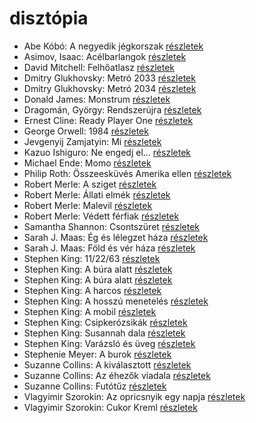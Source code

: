 # disztópia

- Abe Kóbó: A negyedik jégkorszak [részletek](_details/Abe%20K%C3%B3b%C3%B3.md#id_948)
- Asimov, Isaac: Acélbarlangok [részletek](_details/Asimov%2C%20Isaac.md#id_1187)
- David Mitchell: Felhőatlasz [részletek](_details/David%20Mitchell.md#id_454)
- Dmitry Glukhovsky: Metró 2033 [részletek](_details/Dmitry%20Glukhovsky.md#id_482)
- Dmitry Glukhovsky: Metró 2034 [részletek](_details/Dmitry%20Glukhovsky.md#id_355)
- Donald James: Monstrum [részletek](_details/Donald%20James.md#id_654)
- Dragomán, György: Rendszerújra [részletek](_details/Dragom%C3%A1n%2C%20Gy%C3%B6rgy.md#id_1223)
- Ernest Cline: Ready Player One [részletek](_details/Ernest%20Cline.md#id_1275)
- George Orwell: 1984 [részletek](_details/George%20Orwell.md#id_364)
- Jevgenyij Zamjatyin: Mi [részletek](_details/Jevgenyij%20Zamjatyin.md#id_607)
- Kazuo Ishiguro: Ne engedj el… [részletek](_details/Kazuo%20Ishiguro.md#id_158)
- Michael Ende: Momo [részletek](_details/Michael%20Ende.md#id_1430)
- Philip Roth: Összeesküvés Amerika ellen [részletek](_details/Philip%20Roth.md#id_1453)
- Robert Merle: A sziget [részletek](_details/Robert%20Merle.md#id_325)
- Robert Merle: Állati elmék [részletek](_details/Robert%20Merle.md#id_326)
- Robert Merle: Malevil [részletek](_details/Robert%20Merle.md#id_336)
- Robert Merle: Védett férfiak [részletek](_details/Robert%20Merle.md#id_340)
- Samantha Shannon: Csontszüret [részletek](_details/Samantha%20Shannon.md#id_1005)
- Sarah J. Maas: Ég és lélegzet háza [részletek](_details/Sarah%20J.%20Maas.md#id_1694)
- Sarah J. Maas: Föld és vér háza [részletek](_details/Sarah%20J.%20Maas.md#id_1693)
- Stephen King: 11/22/63 [részletek](_details/Stephen%20King.md#id_523)
- Stephen King: A búra alatt [részletek](_details/Stephen%20King.md#id_556)
- Stephen King: A búra alatt [részletek](_details/Stephen%20King.md#id_557)
- Stephen King: A harcos [részletek](_details/Stephen%20King.md#id_539)
- Stephen King: A hosszú menetelés [részletek](_details/Stephen%20King.md#id_932)
- Stephen King: A mobil [részletek](_details/Stephen%20King.md#id_548)
- Stephen King: Csipkerózsikák [részletek](_details/Stephen%20King.md#id_1204)
- Stephen King: Susannah dala [részletek](_details/Stephen%20King.md#id_542)
- Stephen King: Varázsló és üveg [részletek](_details/Stephen%20King.md#id_846)
- Stephenie Meyer: A burok [részletek](_details/Stephenie%20Meyer.md#id_163)
- Suzanne Collins: A kiválasztott [részletek](_details/Suzanne%20Collins.md#id_83)
- Suzanne Collins: Az éhezők viadala [részletek](_details/Suzanne%20Collins.md#id_81)
- Suzanne Collins: Futótűz [részletek](_details/Suzanne%20Collins.md#id_82)
- Vlagyimir Szorokin: Az opricsnyik egy napja [részletek](_details/Vlagyimir%20Szorokin.md#id_842)
- Vlagyimir Szorokin: Cukor Kreml [részletek](_details/Vlagyimir%20Szorokin.md#id_841)